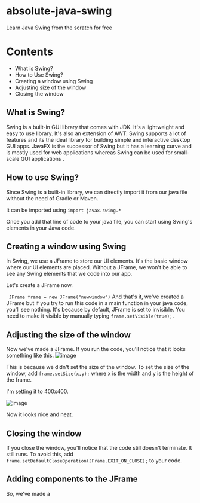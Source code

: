 # absolute-java-swing
 Learn Java Swing from the scratch for free
 
# Contents
- What is Swing?
- How to Use Swing?
- Creating a window using Swing
- Adjusting size of the window
- Closing the window

## What is Swing?
Swing is a built-in GUI library that comes with JDK. It's a lightweight and easy to use library. It's also an extension of AWT. Swing supports a lot of features and its the ideal library for building simple and interactive desktop GUI apps. JavaFX is the successor of Swing but it has a learning curve and is mostly used for web applications whereas Swing can be used for small-scale GUI applications .

## How to use Swing?

Since Swing is a built-in library, we can directly import it from our java file without the need of Gradle or Maven. 

It can be imported using ```import javax.swing.*``` 

Once you add that line of code to your java file, you can start using Swing's elements in your Java code.

## Creating a window using Swing

In Swing, we use a JFrame to store our UI elements. It's the basic window where our UI elements are placed. Without a JFrame, we won't be able to see any Swing elements that we code into our app.

Let's create a JFrame now.

``` JFrame frame = new JFrame("newwindow")```
And that's it, we've created a JFrame but if you try to run this code in a main function in your java code, you'll see nothing. It's because by default, JFrame is set to invisible. You need to make it visible by manually typing ```frame.setVisible(true);```.

## Adjusting the size of the window

Now we've made a JFrame. If you run the code, you'll notice that it looks something like this.
![image](https://github.com/SpaciousCoder78/absolute-java-swing/assets/88923986/0db40992-a6ef-4674-9564-8e232d8fa5cc)

This is because we didn't set the size of the window. To set the size of the window, add ```frame.setSize(x,y);``` where x is the width and y is the height of the frame.

I'm setting it to 400x400.

![image](https://github.com/SpaciousCoder78/absolute-java-swing/assets/88923986/775d728a-9362-42c9-9460-776dd8c63ca0)

Now it looks nice and neat.

## Closing the window

If you close the window, you'll notice that the code still doesn't terminate. It still runs. To avoid this, add ```frame.setDefaultCloseOperation(JFrame.EXIT_ON_CLOSE);``` to your code.

## Adding components to the JFrame

So, we've made a 

